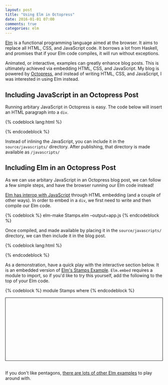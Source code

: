 ```yaml
---
layout: post
title: "Using Elm in Octopress"
date: 2016-01-01 07:00
comments: true
categories: elm
---
```


[Elm](http://elm-lang.org/) is a functional programming language aimed at the browser. It aims to replace all HTML, CSS, and JavaScript code. It borrows a lot from Haskell, and promises that if your Elm code compiles, it will run without exceptions.

Animated, or interactive, examples can greatly enhance blog posts. This is ultimately achieved via embedding HTML, CSS, and JavaScript. My blog is powered by [Octopress](http://octopress.org/), and instead of writing HTML, CSS, and JavaScript, I was interested in using Elm instead.

## Including JavaScript in an Octopress Post

Running arbitary JavaScript in Octopress is easy. The code below will insert an HTML paragraph into a `div`.

{% codeblock lang:html %}
<div id="elm-goes-here"></div>
<script type="text/javascript">
  var element = document.getElementById("elm-goes-here");
  element.innerHTML = "<p>This is set via JavaScript!!</p>";
</script>
{% endcodeblock %}

Instead of inlining the JavaScript, you can include it in the `source/javascripts/` directory. After publishing, that directory is made available as `/javascripts/`

## Including Elm in an Octopress Post

As we can use arbitary JavaScript in an Octopress blog post, we can follow a few simple steps, and have the browser running our Elm code instead!

[Elm has interop with JavaScript](http://elm-lang.org/guide/interop) through HTML embedding (and a couple of other ways). In order to embed in a `div`, we first need to write and then compile our Elm code.

{% codeblock %}
elm-make Stamps.elm –output=app.js
{% endcodeblock %}

Once compiled, and made available by placing it in the `source/javascripts/` directory, we can then include it in the blog post.

{% codeblock lang:html %}
<div id="elm-goes-here"></div>
<script type="text/javascript" src="/javascripts/app.js"></script>
<script>
  var element = document.getElementById("elm-goes-here")
  Elm.embed(Elm.Stamps, elmDiv);
</script>
{% endcodeblock %}

As a demonstration, have a quick play with the interactive section below. It is an embedded version of [Elm's Stamps Example](http://elm-lang.org/examples/stamps).
`Elm.embed` requires a module to import, so if you'd like to try this yourself, add the following to the top of your Elm code.

{% codeblock %}
module Stamps where
{% endcodeblock %}

<div id="elm-goes-here" style="height:200px; border:1px solid; margin-bottom: 30px;"></div>
<script type="text/javascript" src="/javascripts/posts/elm-in-octopress/app.js"></script>
<script>
  var element = document.getElementById("elm-goes-here")
  Elm.embed(Elm.Stamps, element);
</script>

If you don't like pentagons, [there are lots of other Elm examples](http://elm-lang.org/examples/) to play around with.

